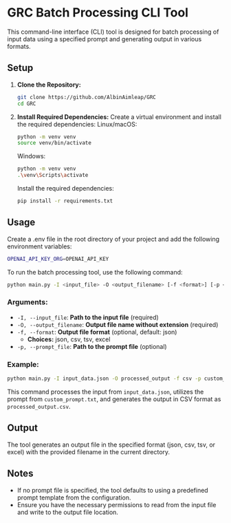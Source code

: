 # GRC Batch Processing CLI Tool

This command-line interface (CLI) tool is designed for batch processing of input data using a specified prompt and generating output in various formats.

## Setup

1. **Clone the Repository:**
   ```bash
   git clone https://github.com/AlbinAimleap/GRC
   cd GRC
   ```

2. **Install Required Dependencies:**
    Create a virtual environment and install the required dependencies:
    Linux/macOS:
    ```bash
    python -m venv venv
    source venv/bin/activate
    ```
    Windows:
    ```bash
    python -m venv venv
    .\venv\Scripts\activate
    ```
    Install the required dependencies:
    ```bash
    pip install -r requirements.txt
    ```

## Usage
Create a .env file in the root directory of your project and add the following environment variables:
```bash
OPENAI_API_KEY_ORG=OPENAI_API_KEY
```
To run the batch processing tool, use the following command:

```bash
python main.py -I <input_file> -O <output_filename> [-f <format>] [-p <prompt_file>]
```

### Arguments:

- `-I, --input_file`: **Path to the input file** (required)
- `-O, --output_filename`: **Output file name without extension** (required)
- `-f, --format`: **Output file format** (optional, default: json)
  - **Choices:** json, csv, tsv, excel
- `-p, --prompt_file`: **Path to the prompt file** (optional)

### Example:
```bash
python main.py -I input_data.json -O processed_output -f csv -p custom_prompt.txt
```
This command processes the input from `input_data.json`, utilizes the prompt from `custom_prompt.txt`, and generates the output in CSV format as `processed_output.csv`.

## Output

The tool generates an output file in the specified format (json, csv, tsv, or excel) with the provided filename in the current directory.

## Notes

- If no prompt file is specified, the tool defaults to using a predefined prompt template from the configuration.
- Ensure you have the necessary permissions to read from the input file and write to the output file location.

